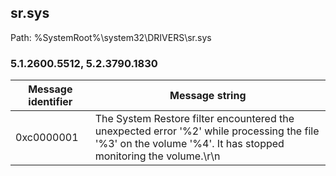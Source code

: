 ## sr.sys

Path: %SystemRoot%\system32\DRIVERS\sr.sys

### 5.1.2600.5512, 5.2.3790.1830

Message identifier | Message string
--- | ---
0xc0000001 | The System Restore filter encountered the unexpected error '%2' while processing the file '%3' on the volume '%4'.  It has stopped monitoring the volume.\r\n
